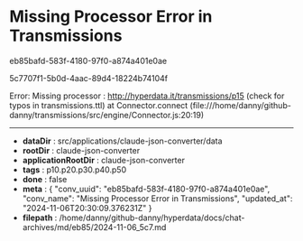 # Missing Processor Error in Transmissions

eb85bafd-583f-4180-97f0-a874a401e0ae

5c7707f1-5b0d-4aac-89d4-18224b74104f

Error: 
Missing processor : http://hyperdata.it/transmissions/p15 
(check for typos in transmissions.ttl)
    at Connector.connect (file:///home/danny/github-danny/transmissions/src/engine/Connector.js:20:19)

---

* **dataDir** : src/applications/claude-json-converter/data
* **rootDir** : claude-json-converter
* **applicationRootDir** : claude-json-converter
* **tags** : p10.p20.p30.p40.p50
* **done** : false
* **meta** : {
  "conv_uuid": "eb85bafd-583f-4180-97f0-a874a401e0ae",
  "conv_name": "Missing Processor Error in Transmissions",
  "updated_at": "2024-11-06T20:30:09.376231Z"
}
* **filepath** : /home/danny/github-danny/hyperdata/docs/chat-archives/md/eb85/2024-11-06_5c7.md